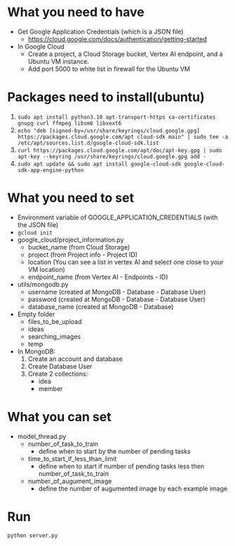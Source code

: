 # What you need to have
- Get Google Application Credentials (which is a JSON file)
    - https://cloud.google.com/docs/authentication/getting-started
- In Google Cloud
    - Create a project, a Cloud Storage bucket, Vertex AI endpoint, and a Ubuntu VM instance.
    - Add port 5000 to white list in firewall for the Ubuntu VM


# Packages need to install(ubuntu)
1. `sudo apt install python3.10 apt-transport-https ca-certificates gnupg curl ffmpeg libsm6 libxext6`
2. `echo "deb [signed-by=/usr/share/keyrings/cloud.google.gpg] https://packages.cloud.google.com/apt cloud-sdk main" | sudo tee -a /etc/apt/sources.list.d/google-cloud-sdk.list`
3. `curl https://packages.cloud.google.com/apt/doc/apt-key.gpg | sudo apt-key --keyring /usr/share/keyrings/cloud.google.gpg add -`
4. `sudo apt update && sudo apt install google-cloud-sdk google-cloud-sdk-app-engine-python`

# What you need to set
- Environment variable of GOOGLE_APPLICATION_CREDENTIALS (with the JSON file)
- `gcloud init`
- google_cloud/project_information.py
    - bucket_name (from Cloud Storage)
    - project (from Project info - Project ID)
    - location (You can see a list in vertex AI and select one close to your VM location)
    - endpoint_name (from Vertex AI - Endpoints - ID)
- utils/mongodb.py
    - username (created at MongoDB - Database - Database User)
    - password (created at MongoDB - Database - Database User)
    - database_name (created at MongoDB - Database)
- Empty folder
    - files_to_be_upload
    - ideas
    - searching_images
    - temp
- In MongoDB:
    1. Create an account and database
    2. Create Database User
    3. Create 2 collections:
        - idea
        - member


# What you can set
- model_thread.py
    - number_of_task_to_train
        - define when to start by the number of pending tasks
    - time_to_start_if_less_than_limit
        - define when to start if number of pending tasks less then number_of_task_to_train
    - number_of_augument_image
        - define the number of augumented image by each example image

# Run
`python server.py`